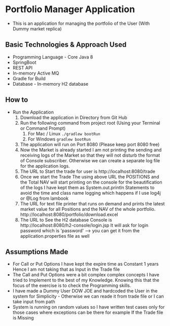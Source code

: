# Portfolio Manager Application

- This is an application for managing the portfolio of the User (With Dummy market replica)

## Basic Technologies & Approach Used

- Programming Language - Core Java 8
- SpringBoot 
- REST API
- In-memory Active MQ
- Gradle for Build
- Database - In-memory H2 database


## How to 
- Run the Application
    1. Download the application in Directory from Git Hub 
    2. Run the following command from project root (Using your Terminal or Command Prompt)
        1. For Mac / Linux
        ```./gradlew bootRun```
        2. For Windows 
        ```gradlew bootRun```
    3. The application will run on Port 8080 (Please keep port 8080 free)
    4. Now the Market is already started I am not printing the sending and receiving logs of the Market so that they will not disturb 
       the format of Console subscriber. Otherwise we can create a separate log file for the application logs. 
    5. The URL to Start the trade for user is 
        http://localhost:8080/trade
    6. Once we start the Trade The using above URL the POSITIONS and the Total NAV will start printing on the console 
       for the beautification of the logs I have kept them as System.out.println Statements to avoid the time and class name logging which happens if I use log4j or @Log from lambook
    7. The URL for text file printer that runs on demand and prints the latest market value for all Positions and the NAV of the whole portfolio.
        http://localhost:8080/portfolio/download.excel
    8. The URL to See the H2 database Console is 
        http://localhost:8080/h2-console/login.jsp
        It will ask for login password which is 'password' --> you can get it from the application.properties file as well
        
     
     
## Assumptions Made    

- For Call or Put Options I have kept the expire time as Constant 1 years Hence I am not taking that as Input in the Trade file 
- The Call and Put Options were a bit complex complex concepts I have tried to Implement to the best of my Knowledge. 
    Knowing this that the focus of the exercise is to check the Programming skills.
- I have made a Dummy User DOW JOE and hardcoded the User in the system for Simplicity - Otherwise we can reade it from trade file or I can take input from path
- System is running on random values so I have written test cases only for those cases where exceptions can be there for example If the Trade file is Missing 
 